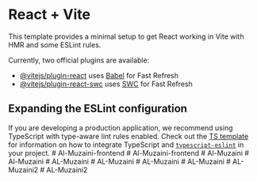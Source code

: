 # React + Vite

This template provides a minimal setup to get React working in Vite with HMR and some ESLint rules.

Currently, two official plugins are available:

- [@vitejs/plugin-react](https://github.com/vitejs/vite-plugin-react/blob/main/packages/plugin-react) uses [Babel](https://babeljs.io/) for Fast Refresh
- [@vitejs/plugin-react-swc](https://github.com/vitejs/vite-plugin-react/blob/main/packages/plugin-react-swc) uses [SWC](https://swc.rs/) for Fast Refresh

## Expanding the ESLint configuration

If you are developing a production application, we recommend using TypeScript with type-aware lint rules enabled. Check out the [TS template](https://github.com/vitejs/vite/tree/main/packages/create-vite/template-react-ts) for information on how to integrate TypeScript and [`typescript-eslint`](https://typescript-eslint.io) in your project.
#   A l - M u z a i n i - f r o n t e n d  
 #   A l - M u z a i n i - f r o n t e n d  
 #   A l - M u z a i n i  
 #   A l - M u z a i n i  
 #   A L - M u z a i n i  
 #   A L - M u z a i n i  
 #   A L - M u z a i n i  
 #   A L - M u z a i n i  
 #   A L - M u z a i n i 2  
 # AL-Muzaini2
